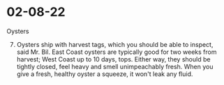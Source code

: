# 02-08-22




Oysters

7. Oysters ship with harvest tags, which you should be able to inspect, said Mr. Bil. East Coast oysters are typically good for two weeks from harvest; West Coast up to 10 days, tops. Either way, they should be tightly closed, feel heavy and smell unimpeachably fresh. When you give a fresh, healthy oyster a squeeze, it won't leak any fluid.

